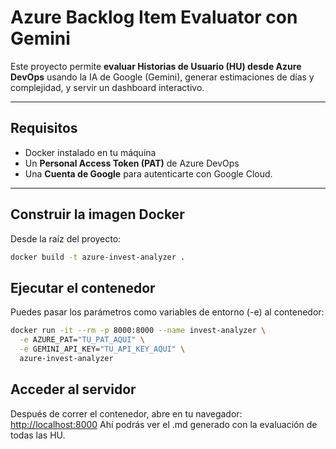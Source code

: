 # Azure Backlog Item Evaluator con Gemini

Este proyecto permite **evaluar Historias de Usuario (HU) desde Azure DevOps** usando la IA de Google (Gemini), generar estimaciones de días y complejidad, y servir un dashboard interactivo.

---

## Requisitos

- Docker instalado en tu máquina  
- Un **Personal Access Token (PAT)** de Azure DevOps  
- Una **Cuenta de Google** para autenticarte con Google Cloud.

---

## Construir la imagen Docker

Desde la raíz del proyecto:

```bash
docker build -t azure-invest-analyzer .
```
## Ejecutar el contenedor

Puedes pasar los parámetros como variables de entorno (-e) al contenedor:

```bash
docker run -it --rm -p 8000:8000 --name invest-analyzer \
  -e AZURE_PAT="TU_PAT_AQUI" \
  -e GEMINI_API_KEY="TU_API_KEY_AQUI" \
  azure-invest-analyzer
```
## Acceder al servidor

Después de correr el contenedor, abre en tu navegador: [http://localhost:8000](http://localhost:8000) Ahí podrás ver el .md generado con la evaluación de todas las HU.
